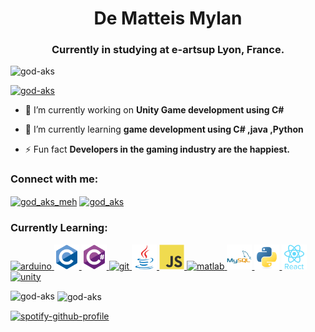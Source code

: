 <h1 align="center">De Matteis Mylan</h1>
<h3 align="center">Currently in studying at e-artsup Lyon, France.</h3>

<p align="left"> <img src="https://komarev.com/ghpvc/?username=god-aks&label=Profile%20views&color=0e75b6&style=flat" alt="god-aks" /> </p>

<p align="left"> <a href="https://github.com/ryo-ma/github-profile-trophy"><img src="https://github-profile-trophy.vercel.app/?username=god-aks" alt="god-aks" /></a> </p>

- 🔭 I’m currently working on **Unity Game development using C#**

- 🌱 I’m currently learning **game development using C# ,java ,Python**

- ⚡ Fun fact **Developers in the gaming industry are the happiest.**

<h3 align="left">Connect with me:</h3>
<p align="left">
<a href="https://instagram.com/god_aks_meh" target="blank"><img align="center" src="https://raw.githubusercontent.com/rahuldkjain/github-profile-readme-generator/master/src/images/icons/Social/instagram.svg" alt="god_aks_meh" height="30" width="40" /></a>
<a href="https://www.youtube.com/c/god_aks" target="blank"><img align="center" src="https://raw.githubusercontent.com/rahuldkjain/github-profile-readme-generator/master/src/images/icons/Social/youtube.svg" alt="god_aks" height="30" width="40" /></a>
</p>

<h3 align="left">Currently Learning:</h3>
<p align="left"> <a href="https://www.arduino.cc/" target="_blank" rel="noreferrer"> <img src="https://cdn.worldvectorlogo.com/logos/arduino-1.svg" alt="arduino" width="40" height="40"/> </a> <a href="https://www.cprogramming.com/" target="_blank" rel="noreferrer"> <img src="https://raw.githubusercontent.com/devicons/devicon/master/icons/c/c-original.svg" alt="c" width="40" height="40"/> </a> <a href="https://www.w3schools.com/cs/" target="_blank" rel="noreferrer"> <img src="https://raw.githubusercontent.com/devicons/devicon/master/icons/csharp/csharp-original.svg" alt="csharp" width="40" height="40"/> </a> <a href="https://git-scm.com/" target="_blank" rel="noreferrer"> <img src="https://www.vectorlogo.zone/logos/git-scm/git-scm-icon.svg" alt="git" width="40" height="40"/> </a> <a href="https://www.java.com" target="_blank" rel="noreferrer"> <img src="https://raw.githubusercontent.com/devicons/devicon/master/icons/java/java-original.svg" alt="java" width="40" height="40"/> </a> <a href="https://developer.mozilla.org/en-US/docs/Web/JavaScript" target="_blank" rel="noreferrer"> <img src="https://raw.githubusercontent.com/devicons/devicon/master/icons/javascript/javascript-original.svg" alt="javascript" width="40" height="40"/> </a> <a href="https://www.mathworks.com/" target="_blank" rel="noreferrer"> <img src="https://upload.wikimedia.org/wikipedia/commons/2/21/Matlab_Logo.png" alt="matlab" width="40" height="40"/> </a> <a href="https://www.mysql.com/" target="_blank" rel="noreferrer"> <img src="https://raw.githubusercontent.com/devicons/devicon/master/icons/mysql/mysql-original-wordmark.svg" alt="mysql" width="40" height="40"/> </a> <a href="https://www.python.org" target="_blank" rel="noreferrer"> <img src="https://raw.githubusercontent.com/devicons/devicon/master/icons/python/python-original.svg" alt="python" width="40" height="40"/> </a> <a href="https://reactjs.org/" target="_blank" rel="noreferrer"> <img src="https://raw.githubusercontent.com/devicons/devicon/master/icons/react/react-original-wordmark.svg" alt="react" width="40" height="40"/> </a> <a href="https://unity.com/" target="_blank" rel="noreferrer"> <img src="https://www.vectorlogo.zone/logos/unity3d/unity3d-icon.svg" alt="unity" width="40" height="40"/> </a> </p>

<p><img align="left" src="https://github-readme-stats.vercel.app/api/top-langs?username=god-aks&show_icons=true&locale=en&layout=compact" alt="god-aks" /></p>

<p>&nbsp;<img align="center" src="https://github-readme-stats.vercel.app/api?username=god-aks&show_icons=true&locale=en" alt="god-aks" /></p>

[![spotify-github-profile](https://spotify-github-profile.vercel.app/api/view?uid=6sb14o8mfedpdnouhcwak9kqc&cover_image=true&theme=default&bar_color=53b14f&bar_color_cover=false)](https://github.com/kittinan/spotify-github-profile)

<!---
Aks-uniq/Aks-uniq is a ✨ special ✨ repository because its `README.md` (this file) appears on your GitHub profile.
You can click the Preview link to take a look at your changes.
--->
